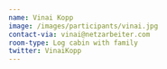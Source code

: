 ```yaml
---
name: Vinai Kopp
image: /images/participants/vinai.jpg
contact-via: vinai@netzarbeiter.com
room-type: Log cabin with family
twitter: VinaiKopp
---
```

